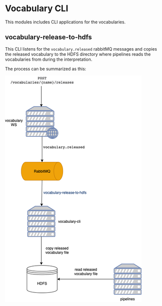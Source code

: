 # Vocabulary CLI

This modules includes CLI applications for the vocabularies.

## vocabulary-release-to-hdfs

This CLI listens for the `vocabulary.released` rabbitMQ messages and copies the released vocabulary 
to the HDFS directory where pipelines reads the vocabularies from during the interpretation.

The process can be summarized as this:

![](docs/vocab_release.png)
